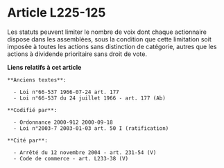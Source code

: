 # Article L225-125

Les statuts peuvent limiter le nombre de voix dont chaque actionnaire dispose dans les assemblées, sous la condition que
cette limitation soit imposée à toutes les actions sans distinction de catégorie, autres que les actions à dividende
prioritaire sans droit de vote.

**Liens relatifs à cet article**

	**Anciens textes**:

	  - Loi n°66-537 1966-07-24 art. 177
	  - Loi n°66-537 du 24 juillet 1966 - art. 177 (Ab)

	**Codifié par**:

	  - Ordonnance 2000-912 2000-09-18
	  - Loi n°2003-7 2003-01-03 art. 50 I (ratification)

	**Cité par**:

	  - Arrêté du 12 novembre 2004 - art. 231-54 (V)
	  - Code de commerce - art. L233-38 (V)
